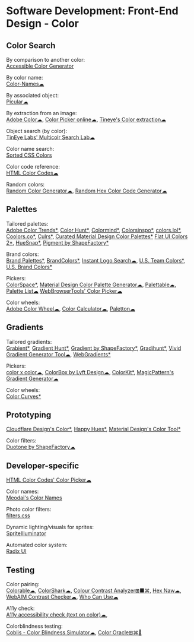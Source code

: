 # Software Development: Front-End Design - Color

## Color Search

By comparison to another color:  
[Accessible Color Generator](https://learnui.design/tools/accessible-color-generator.html)

By color name:  
[Color-Names☁](https://meodai.github.io/color-names/)

By associated object:  
[Picular☁](https://picular.co/)

By extraction from an image:  
[Adobe Color☁](https://color.adobe.com/create/image),
[Color Picker online☁](https://image-color.com/),
[Tineye's Color extraction☁](https://labs.tineye.com/color/)

Object search (by color):  
[TinEye Labs' Multicolr Search Lab☁](https://labs.tineye.com/multicolr/)

Color name search:  
[Sorted CSS Colors](https://enes.in/sorted-colors/)

Color code reference:  
[HTML Color Codes☁](https://htmlcolorcodes.com/)

Random colors:  
[Random Color Generator☁](https://commentpicker.com/random-color-generator.php),
[Random Hex Color Code Generator☁](https://www.random.org/colors/hex)

## Palettes

Tailored palettes:  
[Adobe Color Trends*](https://color.adobe.com/trends),
[Color Hunt*](https://colorhunt.co/),
[Colormind*](http://colormind.io/),
[Colorsinspo*](https://colorsinspo.com/),
[colors.lol*](https://colors.lol/),
[Coolors.co*](https://coolors.co/),
[Culrs*](https://www.culrs.com),
[Curated Material Design Color Palettes*](https://material.colorion.co/)
[Flat UI Colors 2*](https://flatuicolors.com/),
[HueSnap*](https://www.huesnap.com/explore),
[Pigment by ShapeFactory*](https://pigment.shapefactory.co/)

Brand colors:  
[Brand Palettes*](https://brandpalettes.com/all-brands/), [BrandColors*](https://brandcolors.net/),
[Instant Logo Search☁](http://instantlogosearch.com/),
[U.S. Team Colors*](https://usteamcolors.com/), [U.S. Brand Colors*](https://usbrandcolors.com/)

Pickers:  
[ColorSpace*](https://mycolor.space/),
[Material Design Color Palette Generator☁](https://www.materialpalette.com/),
[Palettable☁](https://www.palettable.io),
[Palette List☁](https://www.palettelist.com/)
[WebBrowserTools' Color Picker☁](https://webbrowsertools.com/color-picker/)

Color wheels:  
[Adobe Color Wheel☁](https://color.adobe.com/create/color-wheel),
[Color Calculator☁](https://www.sessions.edu/color-calculator/),
[Paletton☁](https://paletton.com/)

## Gradients

Tailored gradients:  
[Grabient*](https://www.grabient.com/),
[Gradient Hunt*](https://gradienthunt.com/),
[Gradient by ShapeFactory*](https://gradient.shapefactory.co/),
[Gradihunt*](https://gradihunt.com/),
[Vivid Gradient Generator Tool☁](https://learnui.design/tools/gradient-generator.html),
[WebGradients*](https://webgradients.com/)

Pickers:  
[color x color☁](https://colorcolor.in/),
[ColorBox by Lyft Design☁](https://www.colorbox.io/),
[ColorKit*](https://colorkit.io/),
[MagicPattern's Gradient Generator☁](https://www.magicpattern.design/tools/gradient-generator)

Color wheels:  
[Color Curves*](https://colorcurves.app/)

## Prototyping

[Cloudflare Design's Color*](https://color.cloudflare.design/),
[Happy Hues*](https://www.happyhues.co/),
[Material Design's Color Tool*](https://material.io/resources/color/)

Color filters:  
[Duotone by ShapeFactory☁](https://duotone.shapefactory.co/)

## Developer-specific

[HTML Color Codes' Color Picker☁](https://htmlcolorcodes.com/color-picker/)

Color names:  
[Meodai's Color Names](https://github.com/meodai/color-names)

Photo color filters:  
[filters.css](https://bansal.io/filters-css)

Dynamic lighting/visuals for sprites:  
[SpriteIlluminator](https://www.codeandweb.com/spriteilluminator)

Automated color system:  
[Radix UI](https://www.radix-ui.com/colors)

## Testing

Color pairing:  
[Colorable☁](https://colorable.jxnblk.com/),
[ColorShark☁](https://colorshark.io/),
[Colour Contrast Analyzer⊞■⌘](https://developer.paciellogroup.com/resources/contrastanalyser/),
[Hex Naw☁](https://hexnaw.com/),
[WebAIM Contrast Checker☁](https://webaim.org/resources/contrastchecker/),
[Who Can Use☁](https://whocanuse.com/)

A11y check:  
[A11y accessibility check (text on color)☁](https://www.brandwood.com/a11y/),

Colorblindness testing:  
[Coblis - Color Blindness Simulator☁](https://www.color-blindness.com/coblis-color-blindness-simulator/),
[Color Oracle⊞⌘🐧](https://colororacle.org/)
